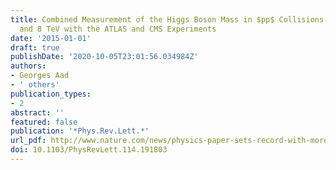 ```yaml
---
title: Combined Measurement of the Higgs Boson Mass in $pp$ Collisions at $sqrts=7$
  and 8 TeV with the ATLAS and CMS Experiments
date: '2015-01-01'
draft: true
publishDate: '2020-10-05T23:01:56.034984Z'
authors:
- Georges Aad
- ' others'
publication_types:
- 2
abstract: ''
featured: false
publication: '*Phys.Rev.Lett.*'
url_pdf: http://www.nature.com/news/physics-paper-sets-record-with-more-than-5-000-authors-1.17567
doi: 10.1103/PhysRevLett.114.191803
---
```



